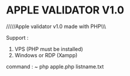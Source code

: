 # APPLE VALIDATOR V1.0 

/////Apple validator v1.0 made with PHP\\\\\


Support : 
1. VPS (PHP must be installed)
2. Windows or RDP (Xampp)


command : 
~ php apple.php listname.txt
